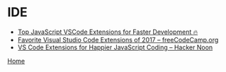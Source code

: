 # IDE
- [Top JavaScript VSCode Extensions for Faster Development 🔥](https://codeburst.io/top-javascript-vscode-extensions-for-faster-development-c687c39596f5)
- [Favorite Visual Studio Code Extensions of 2017 – freeCodeCamp.org](https://medium.freecodecamp.org/favorite-vs-code-extensions-2017-786ea235812f)
- [VS Code Extensions for Happier JavaScript Coding – Hacker Noon](https://hackernoon.com/vs-code-extensions-for-happier-javascript-coding-e258f72dd9c1)

[Home](README.md)